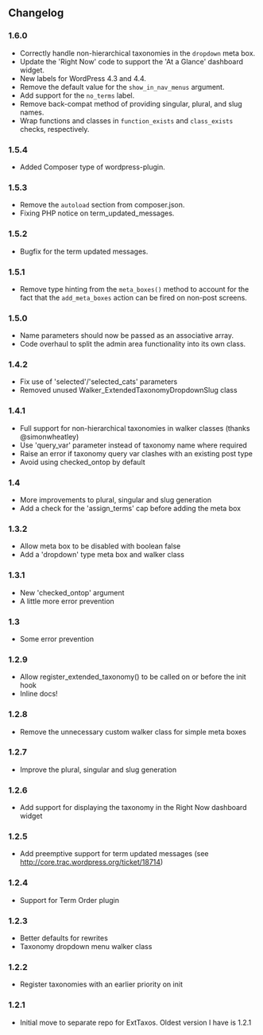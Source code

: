 
## Changelog ##

### 1.6.0 ###

* Correctly handle non-hierarchical taxonomies in the `dropdown` meta box.
* Update the 'Right Now' code to support the 'At a Glance' dashboard widget.
* New labels for WordPress 4.3 and 4.4.
* Remove the default value for the `show_in_nav_menus` argument.
* Add support for the `no_terms` label.
* Remove back-compat method of providing singular, plural, and slug names.
* Wrap functions and classes in `function_exists` and `class_exists` checks, respectively.

### 1.5.4 ###

* Added Composer type of wordpress-plugin.

### 1.5.3 ###

* Remove the `autoload` section from composer.json.
* Fixing PHP notice on term_updated_messages.

### 1.5.2 ###

* Bugfix for the term updated messages.

### 1.5.1 ###

* Remove type hinting from the `meta_boxes()` method to account for the fact that the `add_meta_boxes` action can be fired on non-post screens.

### 1.5.0 ###

* Name parameters should now be passed as an associative array.
* Code overhaul to split the admin area functionality into its own class.

### 1.4.2 ###
* Fix use of 'selected'/'selected_cats' parameters
* Removed unused Walker_ExtendedTaxonomyDropdownSlug class

### 1.4.1 ###
* Full support for non-hierarchical taxonomies in walker classes (thanks @simonwheatley)
* Use 'query_var' parameter instead of taxonomy name where required
* Raise an error if taxonomy query var clashes with an existing post type
* Avoid using checked_ontop by default

### 1.4 ###
* More improvements to plural, singular and slug generation
* Add a check for the 'assign_terms' cap before adding the meta box

### 1.3.2 ###
* Allow meta box to be disabled with boolean false
* Add a 'dropdown' type meta box and walker class

### 1.3.1 ###
* New 'checked_ontop' argument
* A little more error prevention

### 1.3 ###
* Some error prevention

### 1.2.9 ###
* Allow register_extended_taxonomy() to be called on or before the init hook
* Inline docs!

### 1.2.8 ###
* Remove the unnecessary custom walker class for simple meta boxes

### 1.2.7 ###
* Improve the plural, singular and slug generation

### 1.2.6 ###
* Add support for displaying the taxonomy in the Right Now dashboard widget

### 1.2.5 ###
* Add preemptive support for term updated messages (see http://core.trac.wordpress.org/ticket/18714)

### 1.2.4 ###
* Support for Term Order plugin

### 1.2.3 ###
* Better defaults for rewrites
* Taxonomy dropdown menu walker class

### 1.2.2 ###
* Register taxonomies with an earlier priority on init

### 1.2.1 ###
* Initial move to separate repo for ExtTaxos. Oldest version I have is 1.2.1
